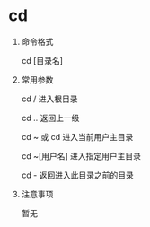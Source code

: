 # cd

1. 命令格式

    cd [目录名]

2. 常用参数

    cd / 进入根目录

    cd .. 返回上一级

    cd ~ 或 cd 进入当前用户主目录

    cd ~[用户名] 进入指定用户主目录

    cd - 返回进入此目录之前的目录

3. 注意事项

    暂无
